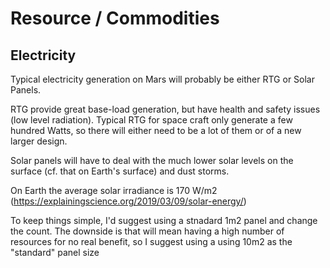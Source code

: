 
Resource / Commodities
======================

Electricity
-----------

Typical electricity generation on Mars will probably be either RTG or Solar Panels.

RTG provide great base-load generation, but have health and safety
issues (low level radiation). Typical RTG for space craft only
generate a few hundred Watts, so there will either need to be a lot
of them or of a new larger design.

Solar panels will have to deal with the much lower solar levels on
the surface (cf. that on Earth's surface) and dust storms.

On Earth the average solar irradiance is 170 W/m2
(https://explainingscience.org/2019/03/09/solar-energy/)

To keep things simple, I'd suggest using a stnadard 1m2 panel and
change the count. The downside is that will mean having a high
number of resources for no real benefit, so I suggest using a using
10m2 as the "standard" panel size
